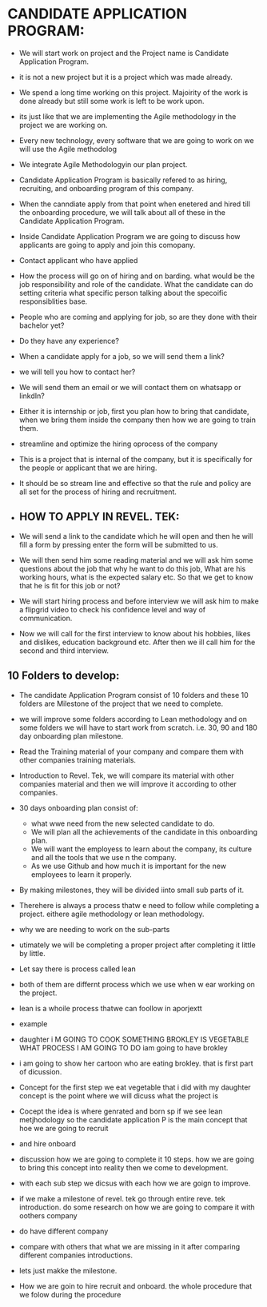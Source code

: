 # CANDIDATE APPLICATION PROGRAM:

* We will start work on project and the Project name is Candidate Application Program.

* it is not a new project but it is a project which was made already.

* We spend a long time working on this project. Majoirity of the work is done already but still some work is left to be work upon.

* its just like that we are implementing the Agile methodology in the project we are working on.

* Every new technology, every software that we are going to work on we will use the Agile methodolog

* We integrate Agile Methodologyin our plan project.

* Candidate Application Program is basically refered to as hiring, recruiting, and onboarding program of this company.

* When the canndiate apply from that point when enetered and hired till the onboarding procedure, we will talk about all of these in the Candidate Application Program.
 
* Inside Candidate Application Program we are going to discuss how applicants are going to apply and join this comopany.

* Contact applicant who have applied
 
* How the process will go on of hiring and on barding. what would be the job responsibility and role of the candidate. What the candidate can do setting criteria what 
specific person talking about the specoific responsiblities base.

* People who are coming and applying for job, so are they done with their bachelor yet?
 
* Do they have any experience? 

* When a candidate apply for a job, so we will send them a link?

* we will tell you how to contact her?

* We will send them an email or we will contact them on whatsapp or linkdIn?

* Either it is internship or job, first you plan how to bring that candidate, when we bring them inside the company then how we are going to train them.

* streamline and optimize the hiring oprocess of the company

* This is a project that is internal of the company, but it is specifically for the people or applicant that we are hiring.

* It should be so stream line and effective so that the rule and policy are all set for the process of hiring and recruitment.

* ## HOW TO APPLY IN REVEL. TEK:

* We will send a link to the candidate which he will open and then he will fill a form by pressing enter the form will be submitted to us.
 
* We will then send him some reading material and we will ask him some questions about the job that why he want to do this job, What are his working hours, what is the expected salary etc. So that we get to know that he is fit for this job or not?

* We will start hiring process and before interview we will ask him to make a flipgrid video to check his confidence level and way of communication.

* Now we will call for the first interview to know about his hobbies, likes and dislikes, education background etc. After then we ill call him for the second and third interview. 

## 10 Folders to develop:

* The candidate Application Program consist of 10 folders and these 10 folders are Milestone of the project that we need to complete.

* we will improve some folders according to Lean methodology and on some folders we will have to start work from scratch. i.e. 30, 90 and 180 day onboarding plan milestone.

* Read the Training material of your company and compare them with other companies training materials.

* Introduction to Revel. Tek, we will compare its material with other companies material and then we will improve it according to other companies. 

* 30 days onboarding plan consist of:
    
    * what wwe need from the new selected candidate to do.
    * We will plan all the achievements of the candidate in this onboarding plan.
    * We will want the employess to learn about the company, its culture and all the tools that we use n the company.
    * As we use Github and how much it is important for the new employees to learn it properly.
  
* By making milestones, they will be divided iinto small sub parts of it.

* Therehere is always a process thatw e need to follow while completing a project. eithere agile methodology or lean methodology.

* why we are needing to work on the sub-parts

* utimately we will be completing a proper project after completing it little by little.
* Let say there is process called lean
* both of them are differnt process which we use when w ear working on the project.
* lean is a whoile process thatwe can foollow in aporjextt
* example
* daughter i M GOING TO COOK SOMETHING BROKLEY IS VEGETABLE WHAT PROCESS I AM GOING TO DO iam going to have brokley
* i am going to show her cartoon who are eating brokley. that is first part of dicussion. 
* Concept for the first step we eat vegetable that i did with my daughter concept is the point where we will dicuss what the project is 
* Cocept the idea is where genrated and born sp if we see lean metjhodology so the candidate application P is the main concept that hoe we are going to recruit
* and hire onboard
* discussion how we are going to complete it 10 steps. how we are going to bring this concept into reality then we come to development.
* with each sub step we dicsus with each how we are goign to improve.
* if we make a milestone of revel. tek go through entire reve. tek introduction. do some research on how we are going to compare it with oothers company 
* do have different company
* compare with others that what we are missing in it after comparing different companies introductions.

* lets just makke the milestone.
* How we are goin to hire recruit and onboard. the whole procedure that we folow during the procedure
